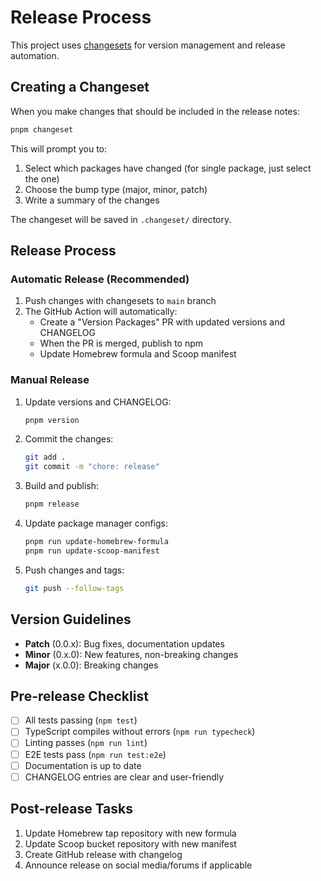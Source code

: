 # Release Process

This project uses [changesets](https://github.com/changesets/changesets) for version management and release automation.

## Creating a Changeset

When you make changes that should be included in the release notes:

```bash
pnpm changeset
```

This will prompt you to:
1. Select which packages have changed (for single package, just select the one)
2. Choose the bump type (major, minor, patch)
3. Write a summary of the changes

The changeset will be saved in `.changeset/` directory.

## Release Process

### Automatic Release (Recommended)

1. Push changes with changesets to `main` branch
2. The GitHub Action will automatically:
   - Create a "Version Packages" PR with updated versions and CHANGELOG
   - When the PR is merged, publish to npm
   - Update Homebrew formula and Scoop manifest

### Manual Release

1. Update versions and CHANGELOG:
   ```bash
   pnpm version
   ```

2. Commit the changes:
   ```bash
   git add .
   git commit -m "chore: release"
   ```

3. Build and publish:
   ```bash
   pnpm release
   ```

4. Update package manager configs:
   ```bash
   pnpm run update-homebrew-formula
   pnpm run update-scoop-manifest
   ```

5. Push changes and tags:
   ```bash
   git push --follow-tags
   ```

## Version Guidelines

- **Patch** (0.0.x): Bug fixes, documentation updates
- **Minor** (0.x.0): New features, non-breaking changes
- **Major** (x.0.0): Breaking changes

## Pre-release Checklist

- [ ] All tests passing (`npm test`)
- [ ] TypeScript compiles without errors (`npm run typecheck`)
- [ ] Linting passes (`npm run lint`)
- [ ] E2E tests pass (`npm run test:e2e`)
- [ ] Documentation is up to date
- [ ] CHANGELOG entries are clear and user-friendly

## Post-release Tasks

1. Update Homebrew tap repository with new formula
2. Update Scoop bucket repository with new manifest
3. Create GitHub release with changelog
4. Announce release on social media/forums if applicable